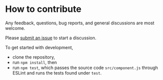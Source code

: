 # How to contribute

Any feedback, questions, bug reports, and general discussions are most welcome.

Please [submit an issue](https://github.com/curran/d3-component/issues/new) to start a discussion.

To get started with development,

 * clone the repository,
 * run `npm install`, then
 * run `npm test`, which passes the source code `src/component.js` through ESLint and runs the tests found under `test`.
